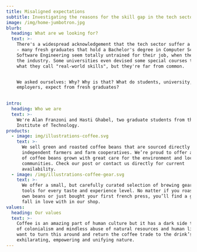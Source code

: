 ```yaml
---
title: Misaligned expectations
subtitle: Investigating the reasons for the skill gap in the tech sector
image: /img/home-jumbotron.jpg
blurb:
  heading: What are we looking for?
  text: >-
    There's a widespread acknowledgement that the tech sector suffer a skill gap
    - many fresh graduates that hold a Bachelor's degree in Computer Science and
    Software Engineering seem totally untrained for their job, when they enter
    the industry. Some universities even devised some special courses to teach
    what they call "real-world skills", but they're far from common.


    We asked ourselves: Why? Why is that? What do students, university, and
    employers, expect from fresh graduates?

     
intro:
  heading: Who we are
  text: >-
    We're Alan Franzoni and Hasti Ghabel, two graduate students from the Georgia
    Institute of Technology.
products:
  - image: img/illustrations-coffee.svg
    text: >-
      We sell green and roasted coffee beans that are sourced directly from
      independent farmers and farm cooperatives. We’re proud to offer a variety
      of coffee beans grown with great care for the environment and local
      communities. Check our post or contact us directly for current
      availability.
  - image: /img/illustrations-coffee-gear.svg
    text: >-
      We offer a small, but carefully curated selection of brewing gear and
      tools for every taste and experience level. No matter if you roast your
      own beans or just bought your first french press, you’ll find a gadget to
      fall in love with in our shop.
values:
  heading: Our values
  text: >-
    Coffee is an amazing part of human culture but it has a dark side too – one
    of colonialism and mindless abuse of natural resources and human lives. We
    want to turn this around and return the coffee trade to the drink’s
    exhilarating, empowering and unifying nature.
---
```


